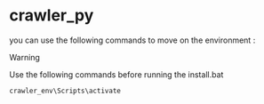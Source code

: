# crawler_py

you can use the following commands to move on the environment :

> [!WARNING]
> Use the following commands before running the install.bat

~~~bash
crawler_env\Scripts\activate
~~~

